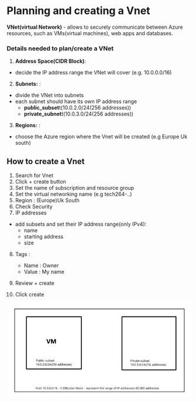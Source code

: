 # Planning and creating a Vnet 

**VNet(virtual Network)** -  allows to securely communicate between Azure resources, such as VMs(virtual machines), web apps and databases.


### Details needed to plan/create a VNet

1. **Address Space(CIDR Block)**: 
- decide the IP address range the VNet will cover (e.g. 10.0.0.0/16)


2. **Subnets:** : 
- divide the VNet into subnets            
- each subnet should have its own IP address range
  - **public_subset**t(10.0.2.0/24(256 addresses))
  - **private_subnet**t(10.0.3.0/24(256 addresses))


3. **Regions:** :
- choose the Azure region where the Vnet will be created (e.g Europe Uk south)
  
## How to create a Vnet
1. Search for Vnet
2. Click + create button
3. Set the name of subscription and resource group
4. Set the virtual networking name (e.g tech264-..)
5. Region : (Europe)Uk South
6. Check Security 
7. IP addresses 
- add subsets and set their IP address range(only IPv4): 
  - name
  - starting address
  - size
8. Tags :
   - Name : Owner
   - Value : My name

9. Review + create   
10. Click create
    
![alt text](subset.png)